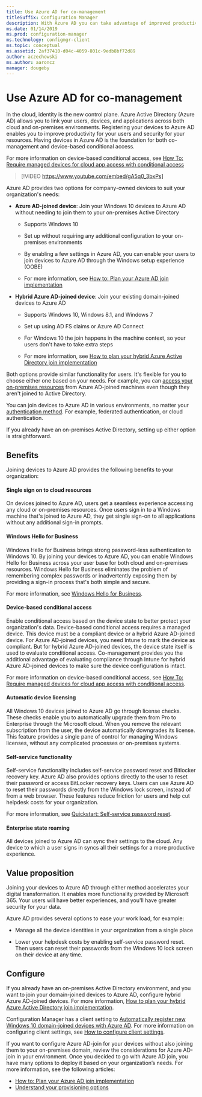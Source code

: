 ```yaml
---
title: Use Azure AD for co-management
titleSuffix: Configuration Manager
description: With Azure AD you can take advantage of improved productivity for your users and security for your resources, across both cloud and on-prem environments
ms.date: 01/14/2019
ms.prod: configuration-manager
ms.technology: configmgr-client
ms.topic: conceptual
ms.assetid: 2af37410-d04c-4059-801c-9edb8bf72d89
author: aczechowski
ms.author: aaroncz
manager: dougeby
---
```


# Use Azure AD for co-management

In the cloud, identity is the new control plane. Azure Active Directory (Azure AD) allows you to link your users, devices, and applications across both cloud and on-premises environments. Registering your devices to Azure AD enables you to improve productivity for your users and security for your resources. Having devices in Azure AD is the foundation for both co-management and device-based conditional access. 

For more information on device-based conditional access, see [How To: Require managed devices for cloud app access with conditional access](https://docs.microsoft.com/azure/active-directory/conditional-access/require-managed-devices)

<!--update with final video for this quickstart, with some intro text-->
> [!VIDEO https://www.youtube.com/embed/gA5q0_3bxPs]

Azure AD provides two options for company-owned devices to suit your organization's needs:  

- **Azure AD-joined device**: Join your Windows 10 devices to Azure AD without needing to join them to your on-premises Active Directory  

    - Supports Windows 10

    - Set up without requiring any additional configuration to your on-premises environments  

    - By enabling a few settings in Azure AD, you can enable your users to join devices to Azure AD through the Windows setup experience (OOBE)  

    - For more information, see [How to: Plan your Azure AD join implementation](https://docs.microsoft.com/azure/active-directory/devices/azureadjoin-plan)  

- **Hybrid Azure AD-joined device**: Join your existing domain-joined devices to Azure AD  

    - Supports Windows 10, Windows 8.1, and Windows 7

    - Set up using AD FS claims or Azure AD Connect  

    - For Windows 10 the join happens in the machine context, so your users don't have to take extra steps  

    - For more information, see [How to plan your hybrid Azure Active Directory join implementation](https://docs.microsoft.com/azure/active-directory/devices/hybrid-azuread-join-plan)  

Both options provide similar functionality for users. It's flexible for you to choose either one based on your needs. For example, you can [access your on-premises resources](https://docs.microsoft.com/azure/active-directory/devices/azuread-join-sso) from Azure AD-joined machines even though they aren't joined to Active Directory. 

You can join devices to Azure AD in various environments, no matter your [authentication method](https://docs.microsoft.com/azure/security/azure-ad-choose-authn). For example, federated authentication, or cloud authentication. 

If you already have an on-premises Active Directory, setting up either option is straightforward. 



## Benefits

Joining devices to Azure AD provides the following benefits to your organization:

#### Single sign on to cloud resources
On devices joined to Azure AD, users get a seamless experience accessing any cloud or on-premises resources. Once users sign in to a Windows machine that's joined to Azure AD, they get single sign-on to all applications without any additional sign-in prompts.  

#### Windows Hello for Business
Windows Hello for Business brings strong password-less authentication to Windows 10. By joining your devices to Azure AD, you can enable Windows Hello for Business across your user base for both cloud and on-premises resources. Windows Hello for Business eliminates the problem of remembering complex passwords or inadvertently exposing them by providing a sign-in process that's both simple and secure. 

For more information, see [Windows Hello for Business](https://docs.microsoft.com/windows/security/identity-protection/hello-for-business/hello-identity-verification).  

#### Device-based conditional access
Enable conditional access based on the device state to better protect your organization's data. Device-based conditional access requires a managed device. This device must be a compliant device or a hybrid Azure AD-joined device. For Azure AD-joined devices, you need Intune to mark the device as compliant. But for hybrid Azure AD-joined devices, the device state itself is used to evaluate conditional access. Co-management provides you the additional advantage of evaluating compliance through Intune for hybrid Azure AD-joined devices to make sure the device configuration is intact. 

For more information on device-based conditional access, see [How To: Require managed devices for cloud app access with conditional access](https://docs.microsoft.com/azure/active-directory/conditional-access/require-managed-devices).  

#### Automatic device licensing
All Windows 10 devices joined to Azure AD go through license checks. These checks enable you to automatically upgrade them from Pro to Enterprise through the Microsoft cloud. When you remove the relevant subscription from the user, the device automatically downgrades its license. This feature provides a single pane of control for managing Windows licenses, without any complicated processes or on-premises systems.

#### Self-service functionality
Self-service functionality includes self-service password reset and Bitlocker recovery key. Azure AD also provides options directly to the user to reset their password or access BitLocker recovery keys. Users can use Azure AD to reset their passwords directly from the Windows lock screen, instead of from a web browser. These features reduce friction for users and help cut helpdesk costs for your organization.  

For more information, see [Quickstart: Self-service password reset](https://docs.microsoft.com/azure/active-directory/authentication/quickstart-sspr).

#### Enterprise state roaming
All devices joined to Azure AD can sync their settings to the cloud. Any device to which a user signs in syncs all their settings for a more productive experience.  



## Value proposition

Joining your devices to Azure AD through either method accelerates your digital transformation. It enables more functionality provided by Microsoft 365. Your users will have better experiences, and you'll have greater security for your data. 

Azure AD provides several options to ease your work load, for example:

- Manage all the device identities in your organization from a single place  

- Lower your helpdesk costs by enabling self-service password reset. Then users can reset their passwords from the Windows 10 lock screen on their device at any time.  



## Configure

If you already have an on-premises Active Directory environment, and you want to join your domain-joined devices to Azure AD, configure hybrid Azure AD-joined devices. For more information, [How to plan your hybrid Azure Active Directory join implementation](https://docs.microsoft.com/azure/active-directory/devices/hybrid-azuread-join-plan). 

Configuration Manager has a client setting to [Automatically register new Windows 10 domain-joined devices with Azure AD](/sccm/core/clients/deploy/about-client-settings#automatically-register-new-windows-10-domain-joined-devices-with-azure-active-directory). For more information on configuring client settings, see [How to configure client settings](/sccm/core/clients/deploy/configure-client-settings).

If you want to configure Azure AD-join for your devices without also joining them to your on-premises domain, review the considerations for Azure AD-join in your environment. Once you decided to go with Azure AD join, you have many options to deploy it based on your organization’s needs. For more information, see the following articles:
- [How to: Plan your Azure AD join implementation](https://docs.microsoft.com/azure/active-directory/devices/azureadjoin-plan)  
- [Understand your provisioning options](https://docs.microsoft.com/azure/active-directory/devices/azureadjoin-plan#understand-your-provisioning-options)  

